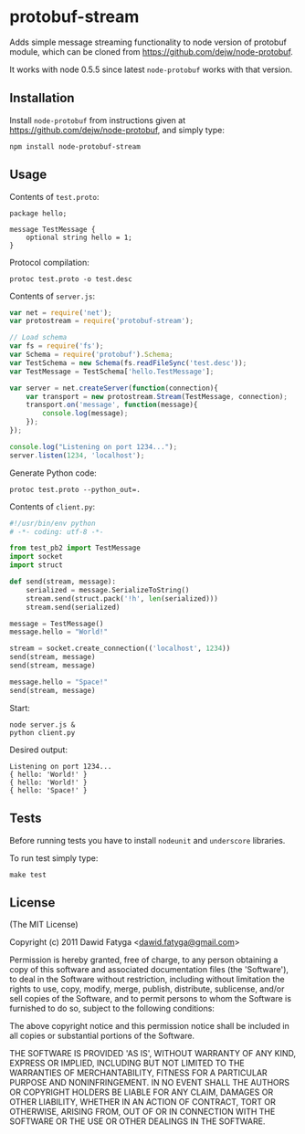 
# protobuf-stream

Adds simple message streaming functionality to node version of protobuf module, which can be cloned from https://github.com/dejw/node-protobuf.

It works with node 0.5.5 since latest `node-protobuf` works with that version.

## Installation

Install `node-protobuf` from instructions given at https://github.com/dejw/node-protobuf, and simply type:

    npm install node-protobuf-stream

## Usage

Contents of `test.proto`:

    package hello;

    message TestMessage {
        optional string hello = 1;
    }

Protocol compilation:

    protoc test.proto -o test.desc

Contents of `server.js`:

~~~~~ javascript
var net = require('net');
var protostream = require('protobuf-stream');

// Load schema
var fs = require('fs');
var Schema = require('protobuf').Schema;
var TestSchema = new Schema(fs.readFileSync('test.desc'));
var TestMessage = TestSchema['hello.TestMessage'];

var server = net.createServer(function(connection){
    var transport = new protostream.Stream(TestMessage, connection);
    transport.on('message', function(message){
        console.log(message);
    });
});

console.log("Listening on port 1234...");
server.listen(1234, 'localhost');
~~~~~

Generate Python code:

    protoc test.proto --python_out=.

Contents of `client.py`:

~~~~~ python
#!/usr/bin/env python
# -*- coding: utf-8 -*-

from test_pb2 import TestMessage
import socket
import struct

def send(stream, message):
    serialized = message.SerializeToString()
    stream.send(struct.pack('!h', len(serialized)))
    stream.send(serialized)

message = TestMessage()
message.hello = "World!"

stream = socket.create_connection(('localhost', 1234))
send(stream, message)
send(stream, message)

message.hello = "Space!"
send(stream, message)
~~~~~

Start:

    node server.js &
    python client.py

Desired output:

    Listening on port 1234...
    { hello: 'World!' }
    { hello: 'World!' }
    { hello: 'Space!' }

## Tests

Before running tests you have to install `nodeunit` and `underscore` libraries.

To run test simply type:

    make test


## License 

(The MIT License)

Copyright (c) 2011 Dawid Fatyga &lt;dawid.fatyga@gmail.com&gt;

Permission is hereby granted, free of charge, to any person obtaining
a copy of this software and associated documentation files (the
'Software'), to deal in the Software without restriction, including
without limitation the rights to use, copy, modify, merge, publish,
distribute, sublicense, and/or sell copies of the Software, and to
permit persons to whom the Software is furnished to do so, subject to
the following conditions:

The above copyright notice and this permission notice shall be
included in all copies or substantial portions of the Software.

THE SOFTWARE IS PROVIDED 'AS IS', WITHOUT WARRANTY OF ANY KIND,
EXPRESS OR IMPLIED, INCLUDING BUT NOT LIMITED TO THE WARRANTIES OF
MERCHANTABILITY, FITNESS FOR A PARTICULAR PURPOSE AND NONINFRINGEMENT.
IN NO EVENT SHALL THE AUTHORS OR COPYRIGHT HOLDERS BE LIABLE FOR ANY
CLAIM, DAMAGES OR OTHER LIABILITY, WHETHER IN AN ACTION OF CONTRACT,
TORT OR OTHERWISE, ARISING FROM, OUT OF OR IN CONNECTION WITH THE
SOFTWARE OR THE USE OR OTHER DEALINGS IN THE SOFTWARE.